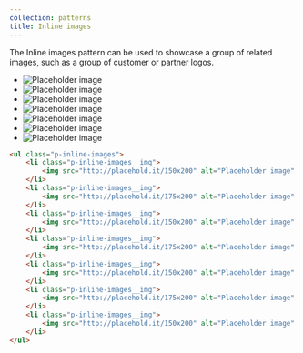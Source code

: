 ```yaml
---
collection: patterns
title: Inline images
---
```


The Inline images pattern can be used to showcase a group of related images, such as a group of customer or partner logos.

<ul class="p-inline-images">
    <li class="p-inline-images__img">
        <img src="http://placehold.it/150x200" alt="Placeholder image" />
    </li>
    <li class="p-inline-images__img">
        <img src="http://placehold.it/175x200" alt="Placeholder image" />
    </li>
    <li class="p-inline-images__img">
        <img src="http://placehold.it/150x200" alt="Placeholder image" />
    </li>
    <li class="p-inline-images__img">
        <img src="http://placehold.it/175x200" alt="Placeholder image" />
    </li>
    <li class="p-inline-images__img">
        <img src="http://placehold.it/150x200" alt="Placeholder image" />
    </li>
    <li class="p-inline-images__img">
        <img src="http://placehold.it/175x200" alt="Placeholder image" />
    </li>
    <li class="p-inline-images__img">
        <img src="http://placehold.it/150x200" alt="Placeholder image" />
    </li>
</ul>

```html
<ul class="p-inline-images">
    <li class="p-inline-images__img">
        <img src="http://placehold.it/150x200" alt="Placeholder image" />
    </li>
    <li class="p-inline-images__img">
        <img src="http://placehold.it/175x200" alt="Placeholder image" />
    </li>
    <li class="p-inline-images__img">
        <img src="http://placehold.it/150x200" alt="Placeholder image" />
    </li>
    <li class="p-inline-images__img">
        <img src="http://placehold.it/175x200" alt="Placeholder image" />
    </li>
    <li class="p-inline-images__img">
        <img src="http://placehold.it/150x200" alt="Placeholder image" />
    </li>
    <li class="p-inline-images__img">
        <img src="http://placehold.it/175x200" alt="Placeholder image" />
    </li>
    <li class="p-inline-images__img">
        <img src="http://placehold.it/150x200" alt="Placeholder image" />
    </li>
</ul>
```
